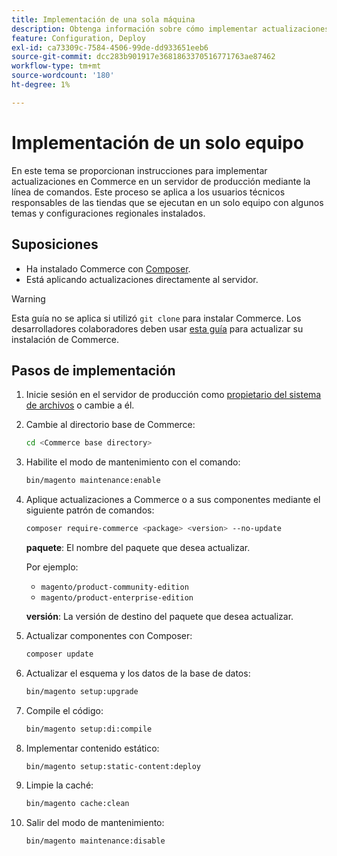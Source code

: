 ```yaml
---
title: Implementación de una sola máquina
description: Obtenga información sobre cómo implementar actualizaciones en Commerce en un servidor de producción mediante la línea de comandos.
feature: Configuration, Deploy
exl-id: ca73309c-7584-4506-99de-dd933651eeb6
source-git-commit: dcc283b901917e3681863370516771763ae87462
workflow-type: tm+mt
source-wordcount: '180'
ht-degree: 1%

---
```


# Implementación de un solo equipo

En este tema se proporcionan instrucciones para implementar actualizaciones en Commerce en un servidor de producción mediante la línea de comandos. Este proceso se aplica a los usuarios técnicos responsables de las tiendas que se ejecutan en un solo equipo con algunos temas y configuraciones regionales instalados.

## Suposiciones

- Ha instalado Commerce con [Composer](../../installation/composer.md).
- Está aplicando actualizaciones directamente al servidor.

>[!WARNING]
>
>Esta guía no se aplica si utilizó `git clone` para instalar Commerce.
>Los desarrolladores colaboradores deben usar [esta guía][install] para actualizar su instalación de Commerce.

## Pasos de implementación

1. Inicie sesión en el servidor de producción como [propietario del sistema de archivos](../../installation/prerequisites/file-system/overview.md) o cambie a él.

1. Cambie al directorio base de Commerce:

   ```bash
   cd <Commerce base directory>
   ```

1. Habilite el modo de mantenimiento con el comando:

   ```bash
   bin/magento maintenance:enable
   ```

1. Aplique actualizaciones a Commerce o a sus componentes mediante el siguiente patrón de comandos:

   ```bash
   composer require-commerce <package> <version> --no-update
   ```

   **paquete**: El nombre del paquete que desea actualizar.

   Por ejemplo:

   - `magento/product-community-edition`
   - `magento/product-enterprise-edition`

   **versión**: La versión de destino del paquete que desea actualizar.

1. Actualizar componentes con Composer:

   ```bash
   composer update
   ```

1. Actualizar el esquema y los datos de la base de datos:

   ```bash
   bin/magento setup:upgrade
   ```

1. Compile el código:

   ```bash
   bin/magento setup:di:compile
   ```

1. Implementar contenido estático:

   ```bash
   bin/magento setup:static-content:deploy
   ```

1. Limpie la caché:

   ```bash
   bin/magento cache:clean
   ```

1. Salir del modo de mantenimiento:

   ```bash
   bin/magento maintenance:disable
   ```

<!-- link definitions -->

[install]: https://developer.adobe.com/commerce/contributor/guides/install/update-dependencies/
